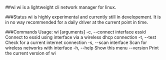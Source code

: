 ##wi
wi is a lightweight cli network manager for linux.

###Status
wi is highly experimental and currently still in developement.
It is in no way recommended for a daily driver at the current
point in time.

###Commands
Usage: wi [arguments]
  -c, --connect interface essid   Connect to essid using interface via a
                                  wireless dhcp connection 
  -t, --test                      Check for a current internet connection 
  -s, --scan interface            Scan for wireless networks with interface
  -h, --help                      Show this menu
  --version                       Print the current version of wi

